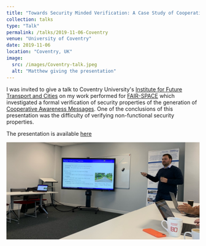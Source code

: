 ```yaml
---
title: "Towards Security Minded Verification: A Case Study of Cooperative Awareness Messages"
collection: talks
type: "Talk"
permalink: /talks/2019-11-06-Coventry
venue: "University of Coventry"
date: 2019-11-06
location: "Coventry, UK"
image:
  src: /images/Coventry-talk.jpeg
  alt: "Matthew giving the presentation"
---
```


I was invited to give a talk to Coventry University's [Institute for Future Transport and Cities](https://www.coventry.ac.uk/research/areas-of-research/institute-for-future-transport-and-cities/) on my work performed for [FAIR-SPACE](/projects/project-4-FAIR-SPACE) which investigated a formal verification of security properties of the generation of [Cooperative Awareness Messages](https://www.etsi.org/deliver/etsi_en/302600_302699/30263702/01.03.01_30/en_30263702v010301v.pdf). One of the conclusions of this presentation was the difficulty of verifying non-functional security properties.

<!-- readmore -->

The presentation is available [here](/downloads/Coventry_SEFM.pdf)

![Giving Presentation](/images/Coventry-talk.jpeg)
